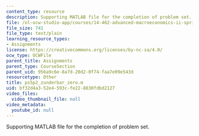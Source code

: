 ```yaml
---
content_type: resource
description: Supporting MATLAB file for the completion of problem set.
file: /ol-ocw-studio-app/courses/14-462-advanced-macroeconomics-ii-spring-2004/bf32d4a352e4593cfe228830fdbd2127_ps5p2_zunderbar_zero.m
file_size: 741
file_type: text/plain
learning_resource_types:
- Assignments
license: https://creativecommons.org/licenses/by-nc-sa/4.0/
ocw_type: OCWFile
parent_title: Assignments
parent_type: CourseSection
parent_uid: 956a9c6e-8a7d-20d2-0f74-faa7e09e543d
resourcetype: Other
title: ps5p2_zunderbar_zero.m
uid: bf32d4a3-52e4-593c-fe22-8830fdbd2127
video_files:
  video_thumbnail_file: null
video_metadata:
  youtube_id: null
---
```

Supporting MATLAB file for the completion of problem set.